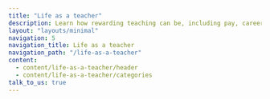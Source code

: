 ```yaml
---
title: "Life as a teacher"
description: Learn how rewarding teaching can be, including pay, career progression, support for early career teachers and career changers, and the subjects and pupils you could teach.
layout: "layouts/minimal"
navigation: 5
navigation_title: Life as a teacher
navigation_path: "/life-as-a-teacher"
content:
  - content/life-as-a-teacher/header
  - content/life-as-a-teacher/categories
talk_to_us: true
---
```

